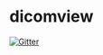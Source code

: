 # dicomview

[![Gitter](https://badges.gitter.im/hanago/dicomview.svg)](https://gitter.im/hanago/dicomview?utm_source=badge&utm_medium=badge&utm_campaign=pr-badge&utm_content=badge)